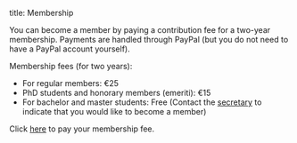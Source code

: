 title: Membership


You can become a member by paying a contribution fee for a two-year membership. Payments are handled through PayPal (but you do not need to have a PayPal account yourself).

Membership fees (for two years):

- For regular members: €25
- PhD students and honorary members (emeriti): €15
- For bachelor and master students: Free (Contact the [secretary](/about) to indicate that you would like to become a member)

Click [here](https://to.do/) to pay your membership fee.
